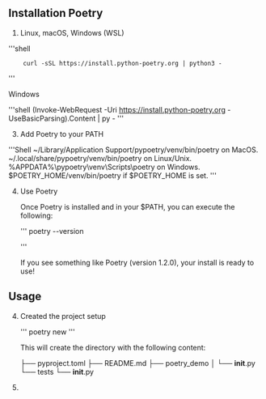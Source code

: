 

## Installation Poetry

1. Linux, macOS, Windows (WSL)
	
'''shell

		curl -sSL https://install.python-poetry.org | python3 -
	
 ''' 

Windows 

'''shell
	(Invoke-WebRequest -Uri https://install.python-poetry.org -UseBasicParsing).Content | py -
'''

3. Add Poetry to your PATH

'''Shell
	~/Library/Application Support/pypoetry/venv/bin/poetry on MacOS.
	~/.local/share/pypoetry/venv/bin/poetry on Linux/Unix.
	%APPDATA%\pypoetry\venv\Scripts\poetry on Windows.
	$POETRY_HOME/venv/bin/poetry if $POETRY_HOME is set.
'''

4. Use Poetry
	
	Once Poetry is installed and in your $PATH, you can execute the following:

	'''
		poetry --version

	'''

	If you see something like Poetry (version 1.2.0), your install is ready to use!


## Usage

4. Created the project setup

	'''
		poetry new <Project Name>
	'''

	This will create the <Project Name> directory with the following content:

	<Project Name>

	├── pyproject.toml
	├── README.md
	├── poetry_demo
	│   └── __init__.py
	└── tests
	    └── __init__.py


5. 
